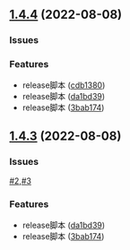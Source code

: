 ## [1.4.4](https://github.com/LucyHeres/canvas-mind/compare/v1.4.0...v1.4.4) (2022-08-08)

### Issues



### Features

* release脚本 ([cdb1380](https://github.com/LucyHeres/canvas-mind/commit/cdb13802735c4a0a2d686c5c6925cb7178ebdcad))
* release脚本 ([da1bd39](https://github.com/LucyHeres/canvas-mind/commit/da1bd3977a42031bda8cd1ce6129182f325e81d8))
* release脚本 ([3bab174](https://github.com/LucyHeres/canvas-mind/commit/3bab174c0edb4fc589cb25ad8385c556da300006))



## [1.4.3](https://github.com/LucyHeres/canvas-mind/compare/v1.4.0...v1.4.3) (2022-08-08)

### Issues
[#2](https://github.com/LucyHeres/canvas-mind/issues/2),[#3](https://github.com/LucyHeres/canvas-mind/issues/3)


### Features

* release脚本 ([da1bd39](https://github.com/LucyHeres/canvas-mind/commit/da1bd3977a42031bda8cd1ce6129182f325e81d8))
* release脚本 ([3bab174](https://github.com/LucyHeres/canvas-mind/commit/3bab174c0edb4fc589cb25ad8385c556da300006))



